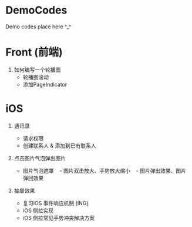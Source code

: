 # DemoCodes
Demo codes place here ^_^

# Front (前端)
1. 如何编写一个轮播图 	
	- 轮播图滚动
	- 添加PageIndicator 


# iOS 
1. 通讯录
 	- 请求权限
 	- 创建联系人 & 添加到已有联系人
 	
2. 点击图片气泡弹出图片
    - 图片气泡遮罩
    - 图片双击放大、手势放大缩小
    - 图片弹出效果、图片弹回效果
    
3. 抽屉效果
	- 复习iOS 事件响应机制 (ING)
    - iOS 侧拉实现
    - iOS 侧拉常见手势冲突解决方案
    
 
